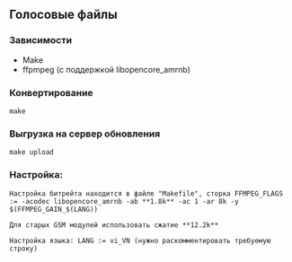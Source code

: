 ## Голосовые файлы

### Зависимости

* Make
* ffpmpeg (с поддержкой libopencore_amrnb)

### Конвертирование

    make

### Выгрузка на сервер обновления

    make upload

### Настройка:

	Настройка битрейта находится в файле "Makefile", сторка FFMPEG_FLAGS := -acodec libopencore_amrnb -ab **1.8k** -ac 1 -ar 8k -y $(FFMPEG_GAIN_$(LANG))
	
	Для старых GSM модулей использовать сжатие **12.2k**
	
	Настройка языка: LANG := vi_VN (нужно раскомментировать требуемую строку)